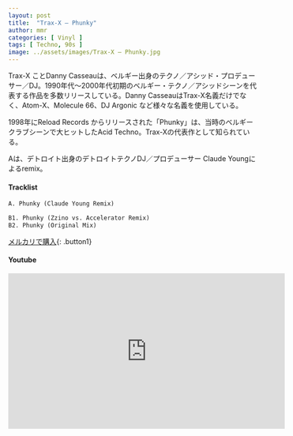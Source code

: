 ```yaml
---
layout: post
title:  "Trax-X – Phunky"
author: mmr
categories: [ Vinyl ]
tags: [ Techno, 90s ]
image: ../assets/images/Trax-X – Phunky.jpg
---
```


Trax-X ことDanny Casseauは、ベルギー出身のテクノ／アシッド・プロデューサー／DJ。1990年代〜2000年代初期のベルギー・テクノ／アシッドシーンを代表する作品を多数リリースしている。Danny CasseauはTrax-X名義だけでなく、Atom-X、Molecule 66、DJ Argonic など様々な名義を使用している。

1998年にReload Records からリリースされた「Phunky」は、当時のベルギークラブシーンで大ヒットしたAcid Techno。Trax-Xの代表作として知られている。

Aは、デトロイト出身のデトロイトテクノDJ／プロデューサー Claude Youngによるremix。


#### Tracklist
```md
A. Phunky (Claude Young Remix)

B1. Phunky (Zzino vs. Accelerator Remix)
B2. Phunky (Original Mix)
```

[メルカリで購入](https://jp.mercari.com/item/m50052291128?afid=6142608987){: .button1}

#### Youtube
<iframe width="560" height="315" src="https://www.youtube.com/embed/Eomm3M0HKGU?si=qMMS489kjhRpHYpc" title="YouTube video player" frameborder="0" allow="accelerometer; autoplay; clipboard-write; encrypted-media; gyroscope; picture-in-picture; web-share" referrerpolicy="strict-origin-when-cross-origin" allowfullscreen></iframe>